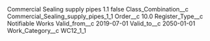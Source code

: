 <?xml version="1.0" encoding="UTF-8"?>
<CustomMetadata xmlns="http://soap.sforce.com/2006/04/metadata" xmlns:xsi="http://www.w3.org/2001/XMLSchema-instance" xmlns:xsd="http://www.w3.org/2001/XMLSchema">
    <label>Commercial Sealing supply pipes 1.1</label>
    <protected>false</protected>
    <values>
        <field>Class_Combination__c</field>
        <value xsi:type="xsd:string">Commercial_Sealing_supply_pipes_1_1</value>
    </values>
    <values>
        <field>Order__c</field>
        <value xsi:type="xsd:double">10.0</value>
    </values>
    <values>
        <field>Register_Type__c</field>
        <value xsi:type="xsd:string">Notifiable Works</value>
    </values>
    <values>
        <field>Valid_from__c</field>
        <value xsi:type="xsd:date">2019-07-01</value>
    </values>
    <values>
        <field>Valid_to__c</field>
        <value xsi:type="xsd:date">2050-01-01</value>
    </values>
    <values>
        <field>Work_Category__c</field>
        <value xsi:type="xsd:string">WC12_1_1</value>
    </values>
</CustomMetadata>

